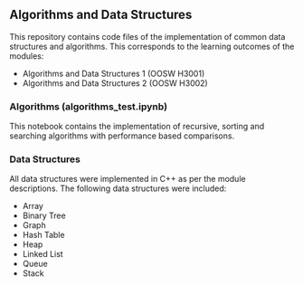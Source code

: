## Algorithms and Data Structures
This repository contains code files of the implementation of common data structures and algorithms. This corresponds to the learning outcomes of the modules: 
- Algorithms and Data Structures 1 (OOSW H3001) 
- Algorithms and Data Structures 2 (OOSW H3002)

### Algorithms (algorithms_test.ipynb)
This notebook contains the implementation of recursive, sorting and searching algorithms with performance based comparisons. 

### Data Structures 
All data structures were implemented in C++ as per the module descriptions. The following data structures were included:
- Array
- Binary Tree
- Graph
- Hash Table 
- Heap
- Linked List 
- Queue
- Stack  
